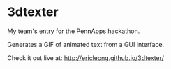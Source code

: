 3dtexter
========

My team's entry for the PennApps hackathon.

Generates a GIF of animated text from a GUI interface.

Check it out live at: http://ericleong.github.io/3dtexter/
